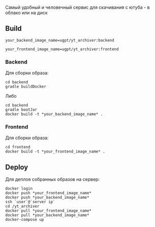 Самый удобный и человечный сервис для скачивания с ютуба - в облако или на диск

## Build
`your_backend_image_name=ugpt/yt_archiver:backend`

`your_frontend_image_name=ugpt/yt_archiver:frontend`
### Backend
Для сборки образа:
```
cd backend
gradle buildDocker
```
Либо
```
cd backend
gradle bootJar
docker build -t *your_backend_image_name* .
```
### Frontend
Для сборки образа:
```
cd frontend
docker build -t *your_frontend_image_name* .
```

## Deploy
Для деплоя собранных образов на сервер:
```
docker login
docker push *your_frontend_image_name*
docker push *your_backend_image_name*
ssh `user`@`server ip`
cd /yt_archiver
docker pull *your_frontend_image_name*
docker pull *your_backend_image_name*
docker-compose up
```